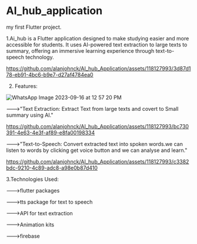 # AI_hub_application

my first Flutter project.

1.Ai_hub is a Flutter application designed to make studying easier and more accessible for students. It uses AI-powered text extraction to large texts to summary, offering an immersive learning experience through text-to-speech technology.


https://github.com/alanjohnck/AI_hub_Application/assets/118127993/3d87d178-eb91-4bc6-b9e7-d27af4784ea0

2. Features:


![WhatsApp Image 2023-09-16 at 12 57 20 PM](https://github.com/alanjohnck/AI_hub_Application/assets/118127993/0266d2ec-ae65-4a03-9b94-de9a337356d4)



--->"Text Extraction: Extract Text from large texts and covert to Small summary using AI."




https://github.com/alanjohnck/AI_hub_Application/assets/118127993/bc730391-4e63-4e3f-af89-e8fa00198334




--->"Text-to-Speech: Convert extracted text into spoken words.we can listen to words by clicking get voice button and we can analyse and learn."




https://github.com/alanjohnck/AI_hub_Application/assets/118127993/c3382bdc-9210-4c89-adc8-a98e0b87d410







3.Technologies Used:

--->flutter packages

--->tts package for text to speech

--->API for text extraction

--->Animation kits

--->firebase



